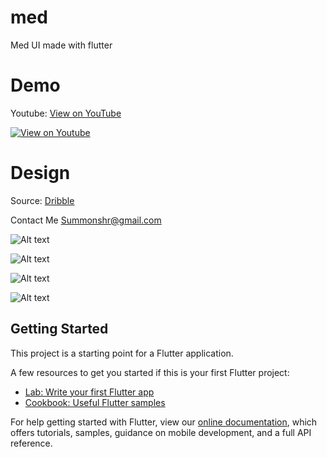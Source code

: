 # med

Med UI made with flutter

# Demo

Youtube: [View on YouTube](https://www.youtube.com/watch?v=GW0-nxV65Xg)

[![View on Youtube](http://img.youtube.com/vi/GW0-nxV65Xg/0.jpg)](http://www.youtube.com/watch?v=GW0-nxV65Xg)


# Design

Source: [Dribble](https://dribbble.com/shots/11180824-Healthcare-Mobile-App-for-Doctors-and-Patients)

Contact Me Summonshr@gmail.com

![Alt text](/Screenshot-1.png?raw=true "page 1")

![Alt text](/Screenshot-2.png?raw=true "page 2")

![Alt text](/Screenshot-3.png?raw=true "page 3")

![Alt text](/Screenshot-4.png?raw=true "page 4")


## Getting Started

This project is a starting point for a Flutter application.

A few resources to get you started if this is your first Flutter project:

- [Lab: Write your first Flutter app](https://flutter.dev/docs/get-started/codelab)
- [Cookbook: Useful Flutter samples](https://flutter.dev/docs/cookbook)

For help getting started with Flutter, view our
[online documentation](https://flutter.dev/docs), which offers tutorials,
samples, guidance on mobile development, and a full API reference.

